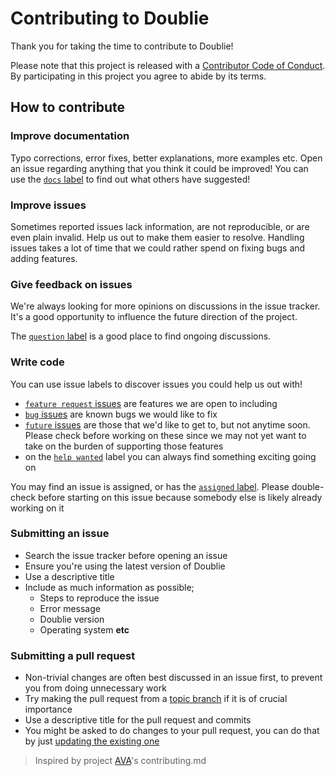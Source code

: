 # Contributing to Doublie

Thank you for taking the time to contribute to Doublie!

Please note that this project is released with a [Contributor Code of Conduct](code-of-conduct.md). By participating in this project you agree to abide by its terms.

## How to contribute

### Improve documentation

Typo corrections, error fixes, better explanations, more examples etc. Open an issue regarding anything that you think it could be improved! You can use the [`docs` label](https://github.com/klaussinani/doublie/labels/docs) to find out what others have suggested!

### Improve issues

Sometimes reported issues lack information, are not reproducible, or are even plain invalid. Help us out to make them easier to resolve. Handling issues takes a lot of time that we could rather spend on fixing bugs and adding features.

### Give feedback on issues

We're always looking for more opinions on discussions in the issue tracker. It's a good opportunity to influence the future direction of the project.

The [`question` label](https://github.com/klaussinani/doublie/labels/question) is a good place to find ongoing discussions.

### Write code

You can use issue labels to discover issues you could help us out with!

- [`feature request` issues](https://github.com/klaussinani/doublie/labels/feature%20request) are features we are open to including
- [`bug` issues](https://github.com/klaussinani/doublie/labels/bug) are known bugs we would like to fix
- [`future` issues](https://github.com/klaussinani/doublie/labels/future) are those that we'd like to get to, but not anytime soon. Please check before working on these since we may not yet want to take on the burden of supporting those features
- on the [`help wanted`](https://github.com/klaussinani/doublie/labels/help%20wanted) label you can always find something exciting going on

You may find an issue is assigned, or has the [`assigned` label](https://github.com/klaussinani/doublie/labels/assigned). Please double-check before starting on this issue because somebody else is likely already working on it

### Submitting an issue

- Search the issue tracker before opening an issue
- Ensure you're using the latest version of Doublie
- Use a descriptive title
- Include as much information as possible;
  - Steps to reproduce the issue
  - Error message
  - Doublie version
  - Operating system **etc**

### Submitting a pull request

- Non-trivial changes are often best discussed in an issue first, to prevent you from doing unnecessary work
- Try making the pull request from a [topic branch](https://github.com/dchelimsky/rspec/wiki/Topic-Branches) if it is of crucial importance
- Use a descriptive title for the pull request and commits
- You might be asked to do changes to your pull request, you can do that by just [updating the existing one](https://github.com/RichardLitt/docs/blob/master/amending-a-commit-guide.md)

> Inspired by project [AVA](https://github.com/avajs/ava/blob/master/contributing.md)'s contributing.md
